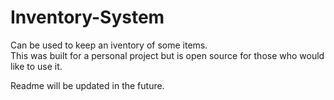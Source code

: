 # Inventory-System

Can be used to keep an iventory of some items. <br>
This was built for a personal project but is open source for those who would like to use it.

Readme will be updated in the future.
